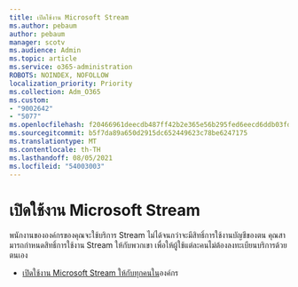 ```yaml
---
title: เปิดใช้งาน Microsoft Stream
ms.author: pebaum
author: pebaum
manager: scotv
ms.audience: Admin
ms.topic: article
ms.service: o365-administration
ROBOTS: NOINDEX, NOFOLLOW
localization_priority: Priority
ms.collection: Adm_O365
ms.custom:
- "9002642"
- "5077"
ms.openlocfilehash: f20466961deecdb487ff42b2e365e56b295fed6eecd6ddb03fda67ab9110bc4f
ms.sourcegitcommit: b5f7da89a650d2915dc652449623c78be6247175
ms.translationtype: MT
ms.contentlocale: th-TH
ms.lasthandoff: 08/05/2021
ms.locfileid: "54003003"
---
```

# <a name="enable-microsoft-stream"></a>เปิดใช้งาน Microsoft Stream

พนักงานขององค์กรของคุณจะใช้บริการ Stream ไม่ได้จนกว่าจะมีสิทธิ์การใช้งานบัญชีของตน คุณสามารถกําหนดสิทธิ์การใช้งาน Stream ให้กับพวกเขา เพื่อให้ผู้ใช้แต่ละคนไม่ต้องลงทะเบียนบริการด้วยตนเอง

- [เปิดใช้งาน Microsoft Stream ให้กับทุกคนใน](https://docs.microsoft.com/stream/assign-user-licenses)องค์กร
